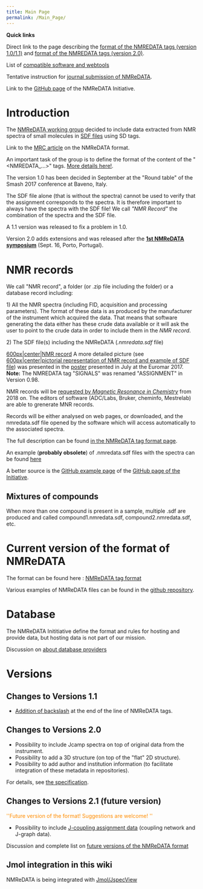 ```yaml
---
title: Main Page
permalink: /Main_Page/
---
```


**Quick links**

Direct link to the page describing the [format of the NMREDATA tags
(version 1.0/1.1)](/NMReDATA_tag_format "link") and [format of the
NMREDATA tags (version 2.0)](/NMReDATA_tag_format_2.0 "link").

List of [compatible software and
webtools](/Compatible_software "Compatible software")

Tentative instruction for [journal submission of
NMReDATA](/Submission_NMReDATA "link").

Link to the [GitHub page](https://github.com/NMReDATAInitiative) of the
NMReDATA Initiative.

Introduction
============

The [NMReDATA working group](http://www.nmredata.org/partners.html)
decided to include data extracted from NMR spectra of small molecules in
[SDF files](/Sdf_files "link") using SD tags.

Link to the [MRC
article](https://onlinelibrary.wiley.com/doi/abs/10.1002/mrc.4737) on
the NMReDATA format.

An important task of the group is to define the format of the content of
the "\<NMREDATA_...\>" tags. [More details
here!](/NMReDATA_tag_format "link").

The version 1.0 has been decided in September at the "Round table" of
the Smash 2017 conference at Baveno, Italy.

The SDF file alone (that is without the spectra) cannot be used to
verify that the assignment corresponds to the spectra. It is therefore
important to always have the spectra with the SDF file! We call *"NMR
Record"* the combination of the spectra and the SDF file.

A 1.1 version was released to fix a problem in 1.0.

Version 2.0 adds extensions and was released after the [**1st NMReDATA
symposium**](/Symposium2019 "link") (Sept. 16, Porto, Portugal).

NMR records
===========

We call "NMR record", a folder (or .zip file including the folder) or a
database record including:

1\) All the NMR spectra (including FID, acquisition and processing
parameters). The format of these data is as produced by the manufacturer
of the instrument which acquired the data. That means that software
generating the data either has these crude data available or it will ask
the user to point to the crude data in order to include them in the *NMR
record*.

2\) The SDF file(s) including the NMReDATA (*.nmredata.sdf* file)

[600px\|center\|NMR record](../extra/Nmr_record.png "png") A more
detailed picture (see [600px\|center\|pictorial representation of NMR
record and example of SDF file](/File:test-2.pdf "wikilink")) was
presented in the
[poster](http://nmredata.org/euromar_2017_v5_optimized.pdf) presented in
July at the Euromar 2017. **Note:** The NMREDATA tag "SIGNALS" was
renamed "ASSIGNMENT" in Version 0.98.

NMR records will be [requested by *Magnetic Resonance in
Chemistry*](http://onlinelibrary.wiley.com/doi/10.1002/mrc.4631/full)
from 2018 on. The editors of software (ADC/Labs, Bruker, cheminfo,
Mestrelab) are able to grenerate MNR records.

Records will be either analysed on web pages, or downloaded, and the
nmredata.sdf file opened by the software which will access automatically
to the associated spectra.

The full description can be found [in the NMReDATA tag format
page](/NMReDATA_tag_format "link").

An example (**probably obsolete**) of .nmredata.sdf files with the
spectra can be found
[here](https://www.dropbox.com/sh/hu0qudy2bt56ix0/AACc8UiUoeEskSDVhYnP-cZna?dl=0)

A better source is the [GitHub example
page](https://github.com/NMReDATAInitiative/Examples-of-NMR-records) of
the [GitHub page of the
Initiative](https://github.com/nmredatainitiative).

Mixtures of compounds
---------------------

When more than one compound is present in a sample, multiple .sdf are
produced and called compound1.nmredata.sdf, compound2.nmredata.sdf, etc.

Current version of the format of NMReDATA
=========================================

The format can be found here : [NMReDATA tag
format](/NMReDATA_tag_format "wikilink")

Various examples of NMReDATA files can be found in the [github
repository](https://github.com/NMReDATAInitiative/Examples-of-NMR-records).

Database
========

The NMReDATA Inititiative define the format and rules for hosting and
provide data, but hosting data is not part of our mission.

Discussion on [about database providers](/Database_policy "link")

Versions
========

Changes to Versions 1.1
-----------------------

-   [Addition of backslash](/End-of-line "link") at the end of the
    line of NMReDATA tags.

Changes to Versions 2.0
-----------------------

-   Possibility to include Jcamp spectra on top of original data from
    the instrument.
-   Possibility to add a 3D structure (on top of the "flat" 2D
    structure).
-   Possibility to add author and institution information (to facilitate
    integration of these metadata in repositories).

For details, see [the
specification](/NMReDATA_tag_format_2.0 "link").

Changes to Versions 2.1 (future version)
----------------------------------------

<span style="color:#FF8C00"> ''Future version of the format! Suggestions
are welcome! '' </span>

-   Possibility to include [J-coupling assignment
    data](/Jassign "link") (coupling network and J-graph data).

Discussion and complete list on [future versions of the NMReDATA
format](/Future_version "link")

Jmol integration in this wiki
-----------------------------

NMReDATA is being integrated with [Jmol/JspecView](/Jmol "link")